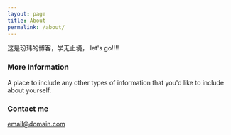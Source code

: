```yaml
---
layout: page
title: About
permalink: /about/
---
```


这是玢玮的博客，学无止境， let's go!!!!

### More Information

A place to include any other types of information that you'd like to include about yourself.

### Contact me

[email@domain.com](mailto:email@domain.com)
